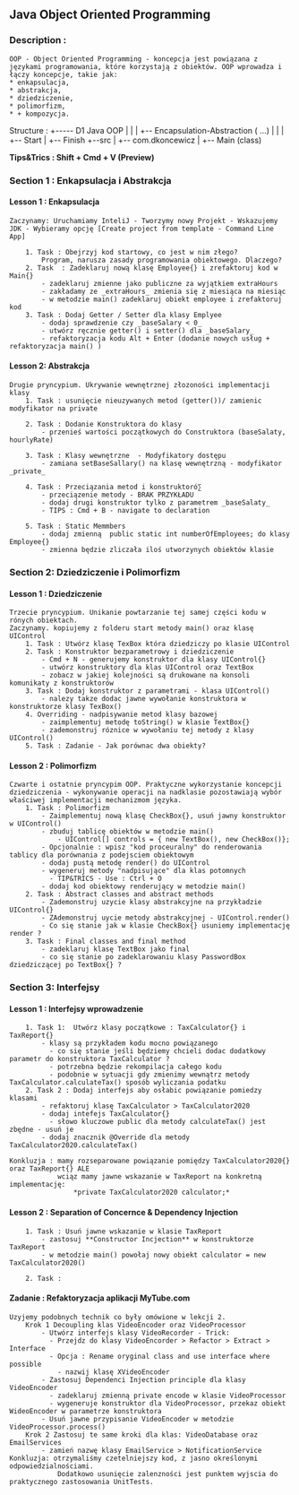 ## Java Object Oriented Programming
### Description :
    OOP - Object Oriented Programming - koncepcja jest powiązana z językami programowania, które korzystają z obiektów. OOP wprowadza i łączy koncepcje, takie jak:
    * enkapsulacja,
    * abstrakcja,
    * dziedziczenie, 
    * polimorfizm,
    * + kompozycja.  

Structure :
+----- D1 Java OOP
|       |
|       +-- Encapsulation-Abstraction ( ...)
|           |
|           +-- Start
|           +-- Finish
+--src
    |
    +-- com.dkoncewicz
        |
        +-- Main (class)

**Tips&Trics : Shift + Cmd + V  (Preview)**

### Section 1 : Enkapsulacja i Abstrakcja
#### Lesson 1 : Enkapsulacja
    Zaczynamy: Uruchamiamy InteliJ - Tworzymy nowy Projekt - Wskazujemy JDK - Wybieramy opcję [Create project from template - Command Line App]

        1. Task : Obejrzyj kod startowy, co jest w nim złego?
            Program, narusza zasady programowania obiektowego. Dlaczego?
        2. Task  : Zadeklaruj nową klasę Employee{} i zrefaktoruj kod w Main{}
            - zadeklaruj zmienne jako publiczne za wyjątkiem extraHours
            - zakładamy ze _extraHours_ zmienia się z miesiąca na miesiąc
            - w metodzie main() zadeklaruj obiekt employee i zrefaktoruj kod 
        3. Task : Dodaj Getter / Setter dla klasy Emplyee
            - dodaj sprawdzenie czy _baseSalary < 0_
            - utwórz ręcznie getter() i setter() dla _baseSalary_
            - refaktoryzacja kodu Alt + Enter (dodanie nowych usług + refaktoryzacja main() )

#### Lesson 2: Abstrakcja
    Drugie pryncypium. Ukrywanie wewnętrznej złozoności implementacji klasy
        1. Task : usunięcie nieuzywanych metod (getter())/ zamienic modyfikator na private

        2. Task : Dodanie Konstruktora do klasy
            - przenieś wartości początkowych do Construktora (baseSalaty, hourlyRate)

        3. Task : Klasy wewnętrzne  - Modyfikatory dostępu
            - zamiana setBaseSallary() na klasę wewnętrzną - modyfikator _private_
        
        4. Task : Przeciązania metod i konstruktoró∑
            - przeciązenie metody - BRAK PRZYKŁADU
            - dodaj drugi konstruktor tylko z parametrem _baseSalaty_
            - TIPS : Cmd + B - navigate to declaration

        5. Task : Static Memmbers 
            - dodaj zmienną  public static int numberOfEmployees; do klasy Employee{}
            - zmienna będzie zliczała iloś utworzynych obiektów klasie

### Section 2: Dziedziczenie i Polimorfizm
#### Lesson 1 : Dziedziczenie
    Trzecie pryncypium. Unikanie powtarzanie tej samej części kodu w rónych obiektach.
    Zaczynamy. kopiujemy z folderu start metody main() oraz klasę UIControl
        1. Task : Utwórz klasę TexBox która dziedziczy po klasie UIControl
        2. Task : Konstruktor bezparametrowy i dziedziczenie
            - Cmd + N - generujemy konstruktor dla klasy UIControl{}
            - utwórz konstruktory dla klas UIControl oraz TextBox
            - zobacz w jakiej kolejności są drukowane na konsoli komunikaty z konstruktorów
        3. Task : Dodaj konstruktor z parametrami - klasa UIControl()
            - nalezy takze dodac jawne wywołanie konstruktora w konstruktorze klasy TexBox()
        4. Overriding - nadpisywanie metod klasy bazowej
            - zaimplementuj metodę toString() w klasie TextBox{}
            - zademonstruj róznice w wywołaniu tej metody z klasy UIControl()
        5. Task : Zadanie - Jak porównac dwa obiekty?

#### Lesson 2 : Polimorfizm
    Czwarte i ostatnie pryncypim OOP. Praktyczne wykorzystanie koncepcji dziedziczenia - wykonywanie operacji na nadklasie pozostawiają wybór właściwej implementacji mechanizmom języka.
        1. Task : Polimorfizm
            - Zaimplementuj nową klasę CheckBox{}, usuń jawny konstruktor w UIControl()
            - zbuduj tablicę obiektów w metodzie main()
                - UIControl[] controls = { new TextBox(), new CheckBox()};
            - Opcjonalnie : wpisz "kod proceuralny" do renderowania tablicy dla porównania z podejsciem obiektowym
            - dodaj pustą metodę render() do UIControl
            - wygeneruj metody "nadpisujące" dla klas potomnych 
              - TIP&TRICS - Use : Ctrl + O
            - dodaj kod obiektowy renderujący w metodzie main()
        2. Task : Abstract classes and abstract methods
            - Zademonstruj uzycie klasy abstrakcyjne na przykładzie UIControl{}
            - ZAdemonstruj uycie metody abstrakcyjnej - UIControl.render()
            - Co się stanie jak w klasie CheckBox{} usuniemy implementację render ?
        3. Task : Final classes and final method
            - zadeklaruj klasę TextBox jako final
            - co się stanie po zadeklarowaniu klasy PasswordBox dziedziczącej po TextBox{} ?

### Section 3: Interfejsy

#### Lesson 1 : Interfejsy wprowadzenie

        1. Task 1:  Utwórz klasy początkowe : TaxCalculator{} i TaxReport{}
            - klasy są przykładem kodu mocno powiązanego
              - co się stanie jeśli będziemy chcieli dodac dodatkowy parametr do konstruktora TaxCalculator ?
              - potrzebna będzie rekompilacja całego kodu
              - podobnie w sytuacji gdy zmienimy wewnątrz metody TaxCalculator.calculateTax() sposób wyliczania podatku
        2. Task 2 : Dodaj interfejs aby osłabic powiązanie pomiedzy klasami
            - refaktoruj klasę TaxCalculator > TaxCalculator2020
            - dodaj intefejs TaxCalculator{}
              - słowo kluczowe public dla metody calculateTax() jest zbędne - usuń je
            - dodaj znacznik @Override dla metody TaxCalculator2020.calculateTax()
    
    Konkluzja : mamy rozseparowane powiązanie pomiędzy TaxCalculator2020{} oraz TaxReport{} ALE
                wciąz mamy jawne wskazanie w TaxReport na konkretną implementację:  
                    *private TaxCalculator2020 calculator;*
#### Lesson 2 : Separation of Concernce & Dependency Injection

        1. Task : Usuń jawne wskazanie w klasie TaxReport
            - zastosuj **Constructor Incjection** w konstruktorze TaxReport
            - w metodzie main() powołaj nowy obiekt calculator = new TaxCalculator2020()
  
        2. Task : 

#### Zadanie : Refaktoryzacja aplikacji MyTube.com
    Uzyjemy podobnych technik co były omówione w lekcji 2.
        Krok 1 Decoupling klas VideoEncoder oraz VideoProcessor
            - Utwórz interfejs klasy VideoRecorder - Trick: 
              - Przejdz do klasy VideoEncorder > Refactor > Extract > Interface
              - Opcja : Rename oryginal class and use interface where possible
                - nazwij klasę XVideoEncoder
            - Zastosuj Dependenci Injection principle dla klasy VideoEncoder
              - zadeklaruj zmienną private encode w klasie VideoProcessor
              - wygeneruje konstruktor dla VideoProcessor, przekaz obiekt WideoEncoder w parametrze konstruktora
            - Usuń jawne przypisanie VideoEncoder w metodzie VideoProcessor.process()
        Krok 2 Zastosuj te same kroki dla klas: VideoDatabase oraz EmailServices
            - zamień nazwę klasy EmailService > NotificationService
    Konkluzja: otrzymaliśmy czetelniejszy kod, z jasno określonymi odpowiedzialnościami. 
                Dodatkowo usunięcie zalenzności jest punktem wyjscia do praktycznego zastosowania UnitTests.
                
